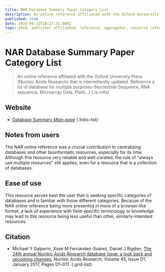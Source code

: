 ```yaml
---
title: NAR Database Summary Paper Category List
description: An online reference affiliated with the Oxford University Press (Nucleic Acids Research) that is intermittently updated. 
published: true
date: 2020-04-13T18:27:31.609Z
tags: 2014, publisher affiliated, reference, aggregator, resource reference, 2017
---
```


# NAR Database Summary Paper Category List

> An online reference affiliated with the Oxford University Press (Nucleic Acids Research) that is intermittently updated. Reference a lot of database for multiple purposes (Nucleotide Sequence, RNA sequence, Microarray Data, Plant...)
{.is-info}

## Website

- [Database Summary *Main page*](http://www.oxfordjournals.org/our_journals/nar/database/c/)
{.links-list}

## Notes from users
The NAR online reference was a crucial contribution to centralizing databases and other bioinformatic resources, especially for its time. Although this resource very reliable and well-curated, the rule of "always use multiple resources" still applies, even for a resource that is a collection of databases.



## Ease of use
This resource serves best the user that is seeking specific categories of databases and is familiar with those different categories. Because of the NAR online reference being more presented in more of a browser-like format, a lack of experience with field-specific terminology or knowledge may lead to this resource being less useful than other, similarly-intended resources.



## Citation

- Michael Y Galperin, Xosé M Fernández-Suárez, Daniel J Rigden, [The 24th annual Nucleic Acids Research database issue: a look back and upcoming changes](https://doi.org/10.1093/nar/gkw1188), Nucleic Acids Research, Volume 45, Issue D1, January 2017, Pages D1–D11.
{.grid-list}


